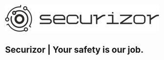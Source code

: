 ![Securizor](https://raw.githubusercontent.com/Securizor/.github/main/images/securizor_logo.jpg)

# Securizor | Your safety is our job.
